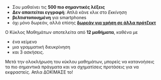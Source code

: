 - Σου μαθαίνει τις **500 πιο σημαντικές λέξεις**
- **Δεν απαιτείται εγγραφή**: Απλά κάνε κλικ στο *Εκκίνηση*
- **βελτιστοποιημένη** για smartphones
- όχι μόνο δωρεάν, αλλά επίσης **[δωρεάν για χρήση σε άλλα πρότζεκτ](https://github.com/Esperanto/kurso-zagreba-metodo)**

Ο Κύκλος Μαθημάτων αποτελείτα από **12 μαθήματα**, καθένα με

- ένα κείμενο
- μια γραμματική διευκρίνηση
- και 3 ασκήσεις.

Μετά την ολοκλήρωση του κύκλου μαθημάτων, μπορείς να κατανοήσεις τα πιο σημαντικά πράγματα και να σχηματίσεις προτάσεις για να εκφραστείς. Απλα ΔΟΚΙΜΑΣΕ το!
